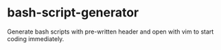 # bash-script-generator
Generate bash scripts with pre-written header and open with vim to start coding immediately.

